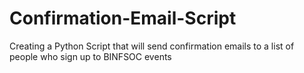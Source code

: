 # Confirmation-Email-Script
Creating a Python Script that will send confirmation emails to a list of people who sign up to BINFSOC events 
